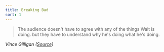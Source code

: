 ```yaml
---
title: Breaking Bad
sort: 1
---
```


<div>
<blockquote>
    <p>
        The audience doesn't have to agree with any of the things Walt is doing. but they have to understand why he's doing what he's doing.
    </p>
    
</blockquote>

<cite>Vince Gilligan (<a href="https://youtu.be/sbMgYMY9Ryw">Source</a>)</cite>
</div>  